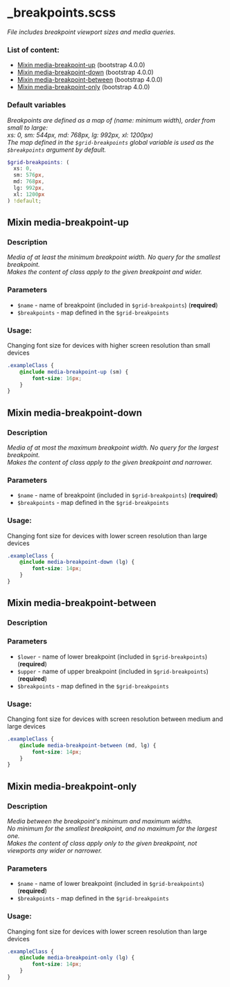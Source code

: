 # _breakpoints.scss
_File includes breakpoint viewport sizes and media queries._

### List of content:

- [Mixin media-breakpoint-up](#mixin-media-breakpoint-up) (bootstrap 4.0.0)
- [Mixin media-breakpoint-down](#mixin-media-breakpoint-down) (bootstrap 4.0.0)
- [Mixin media-breakpoint-between](#mixin-media-breakpoint-between) (bootstrap 4.0.0)
- [Mixin media-breakpoint-only](#mixin-media-breakpoint-only) (bootstrap 4.0.0)


### Default variables
_Breakpoints are defined as a map of (name: minimum width), order from small to large: <br />
xs: 0, sm: 544px, md: 768px, lg: 992px, xl: 1200px)<br />
The map defined in the `$grid-breakpoints` global variable is used as the `$breakpoints` argument by default._

```scss
$grid-breakpoints: (
  xs: 0,
  sm: 576px,
  md: 768px,
  lg: 992px,
  xl: 1200px
) !default;
```

## Mixin media-breakpoint-up

### Description
_Media of at least the minimum breakpoint width. No query for the smallest breakpoint.<br />
Makes the content of class apply to the given breakpoint and wider._

### Parameters
- `$name` - name of breakpoint (included in `$grid-breakpoints`) (**required**)
- `$breakpoints` - map defined in the `$grid-breakpoints`

### Usage: 
Changing font size for devices with higher screen resolution than small devices

```scss
.exampleClass {
    @include media-breakpoint-up (sm) {
        font-size: 16px;
    }
}
```


## Mixin media-breakpoint-down

### Description
_Media of at most the maximum breakpoint width. No query for the largest breakpoint.<br />
Makes the content of class apply to the given breakpoint and narrower._

### Parameters
- `$name` - name of breakpoint (included in `$grid-breakpoints`) (**required**)
- `$breakpoints` - map defined in the `$grid-breakpoints`

### Usage: 
Changing font size for devices with lower screen resolution than large devices

```scss
.exampleClass {
    @include media-breakpoint-down (lg) {
        font-size: 14px;
    }
}
```


## Mixin media-breakpoint-between

### Description


### Parameters
- `$lower` - name of lower breakpoint (included in `$grid-breakpoints`) (**required**)
- `$upper` - name of upper breakpoint (included in `$grid-breakpoints`) (**required**)
- `$breakpoints` - map defined in the `$grid-breakpoints`

### Usage: 
Changing font size for devices with screen resolution between medium and large devices

```scss
.exampleClass {
    @include media-breakpoint-between (md, lg) {
        font-size: 14px;
    }
}
```


## Mixin media-breakpoint-only

### Description
_Media between the breakpoint's minimum and maximum widths.<br />
No minimum for the smallest breakpoint, and no maximum for the largest one.<br />
Makes the content of class apply only to the given breakpoint, not viewports any wider or narrower._

### Parameters
- `$name` - name of lower breakpoint (included in `$grid-breakpoints`) (**required**)
- `$breakpoints` - map defined in the `$grid-breakpoints`

### Usage: 
Changing font size for devices with lower screen resolution than large devices

```scss
.exampleClass {
    @include media-breakpoint-only (lg) {
        font-size: 14px;
    }
}
```
